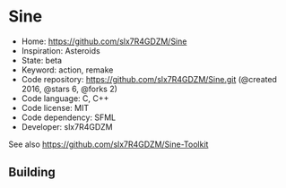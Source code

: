 # Sine

- Home: https://github.com/slx7R4GDZM/Sine
- Inspiration: Asteroids
- State: beta
- Keyword: action, remake
- Code repository: https://github.com/slx7R4GDZM/Sine.git (@created 2016, @stars 6, @forks 2)
- Code language: C, C++
- Code license: MIT
- Code dependency: SFML
- Developer: slx7R4GDZM

See also https://github.com/slx7R4GDZM/Sine-Toolkit

## Building
